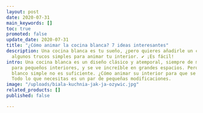 ```yaml
---
layout: post
date: 2020-07-31
main_keywords: []
toc: true
promoted: false
update_date: 2020-07-31
title: "¿Cómo animar la cocina blanca? 7 ideas interesantes"
description: Una cocina blanca es tu sueño, ¿pero quieres añadirle un color? ➡️ Aprende
  algunos trucos simples para animar tu interior. ✔️ ¡Es fácil!
intro: Una cocina blanca es un diseño clásico y atemporal, siempre de moda. Es perfecta
  para pequeños interiores, y se ve increíble en grandes espacios. Pero a veces el
  blanco simple no es suficiente. ¿Cómo animar su interior para que se vea fantástico?
  Todo lo que necesitas es un par de pequeñas modificaciones.
image: "/uploads/biala-kuchnia-jak-ja-ozywic.jpg"
related_products: []
published: false

---
```

